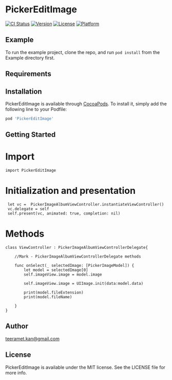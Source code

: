 # PickerEditImage

[![CI Status](https://img.shields.io/travis/teeramet.kan@gmail.com/PickerEditImage.svg?style=flat)](https://travis-ci.org/teeramet.kan@gmail.com/PickerEditImage)
[![Version](https://img.shields.io/cocoapods/v/PickerEditImage.svg?style=flat)](https://cocoapods.org/pods/PickerEditImage)
[![License](https://img.shields.io/cocoapods/l/PickerEditImage.svg?style=flat)](https://cocoapods.org/pods/PickerEditImage)
[![Platform](https://img.shields.io/cocoapods/p/PickerEditImage.svg?style=flat)](https://cocoapods.org/pods/PickerEditImage)

## Example

To run the example project, clone the repo, and run `pod install` from the Example directory first.

## Requirements

## Installation

PickerEditImage is available through [CocoaPods](https://cocoapods.org). To install
it, simply add the following line to your Podfile:

```ruby
pod 'PickerEditImage'
```

## Getting Started

# Import 
```
import PickerEditImage

```

# Initialization and presentation
```
 let vc =  PickerImageAlbumViewController.instantiateViewController()
 vc.delegate = self
 self.present(vc, animated: true, completion: nil)
```

# Methods 
```
class ViewController : PickerImageAlbumViewControllerDelegate{
    
    //Mark - PickerImageAlbumViewControllerDelegate methods
    
    func onSelect(_ selectedImage: [PickerImageModel]) {
        let model = selectedImage[0]
        self.imageView.image = model.image
        
        self.imageView.image = UIImage.init(data:model.data)

        print(model.fileExtension)
        print(model.fileName)

    }
}

```

## Author

teeramet.kan@gmail.com

## License

PickerEditImage is available under the MIT license. See the LICENSE file for more info.
